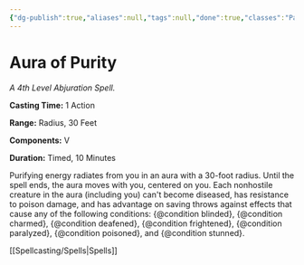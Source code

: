 ```yaml
---
{"dg-publish":true,"aliases":null,"tags":null,"done":true,"classes":"Paladin,","spellLevel":4,"school":"Abjuration","source":"PHB","permalink":"/spells/aura-of-purity/","dgHomeLink":false,"dgPassFrontmatter":true}
---
```


# Aura of Purity
*A 4th Level Abjuration Spell.*

**Casting Time:** 1 Action

**Range:** Radius, 30 Feet

**Components:** V 

**Duration:** Timed, 10 Minutes

Purifying energy radiates from you in an aura with a 30-foot radius. Until the spell ends, the aura moves with you, centered on you. Each nonhostile creature in the aura (including you) can't become diseased, has resistance to poison damage, and has advantage on saving throws against effects that cause any of the following conditions: {@condition blinded}, {@condition charmed}, {@condition deafened}, {@condition frightened}, {@condition paralyzed}, {@condition poisoned}, and {@condition stunned}.

[[Spellcasting/Spells|Spells]]